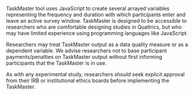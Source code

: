 TaskMaster tool uses JavaScript to create several arrayed variables representing the frequency and duration with which participants enter and leave an active survey window. TaskMaster is designed to be accessible to researchers who are comfortable designing studies in Qualtrics, but who may have limited experience using programming languages like JavaScript. 

Researchers may treat TaskMaster output as a data quality measure or as a dependent variable. We advise researchers not to base participant payments/penalties on TaskMaster output without first informing participants that the TaskMaster is in use. 
 
As with any experimental study, researchers should seek explicit approval from their IRB or institutional ethics boards before implementing the TaskMaster. 
